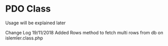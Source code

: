 # PDO Class
Usage will be explained later


Change Log
19/11/2018
Added Rows method to fetch multi rows from db on islemler.class.php
